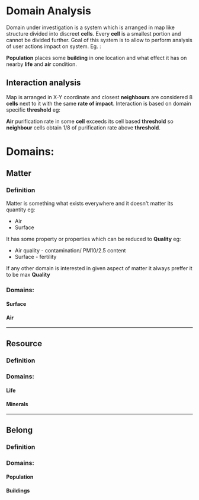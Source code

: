 # Domain Analysis

Domain under investigation is a system which is arranged in map like structure divided into discreet __cells__. Every __cell__ is a smallest portion and cannot be divided further. Goal of this system is to allow to perform analysis of user actions impact on system. Eg. : 

__Population__ places some __building__ in one location and what effect it has on nearby __life__ and __air__ condition.
## Interaction analysis
Map is arranged in X-Y coordinate and closest __neighbours__ are considered 8 __cells__ next to it with the same __rate of impact__. Interaction is based on domain specific __threshold__ eg:

__Air__ purification rate in some __cell__ exceeds its cell based __threshold__ so __neighbour__ cells obtain 1/8 of purification rate above __threshold__.

# Domains:
## Matter
### Definition
 Matter is something what exists everywhere and it doesn't matter its quantity eg:
 * Air
 * Surface

 It has some property or properties which can be reduced to __Quality__ eg:
  * Air quality - contamination/ PM10/2.5 content
  * Surface - fertility 

If any other domain is interested in given aspect of matter it always preffer it to be max __Quality__

### Domains:
#### Surface
#### Air

----------
## Resource
### Definition
### Domains:
#### Life
#### Minerals
-------------
## Belong
### Definition
### Domains:
#### Population
#### Buildings

 